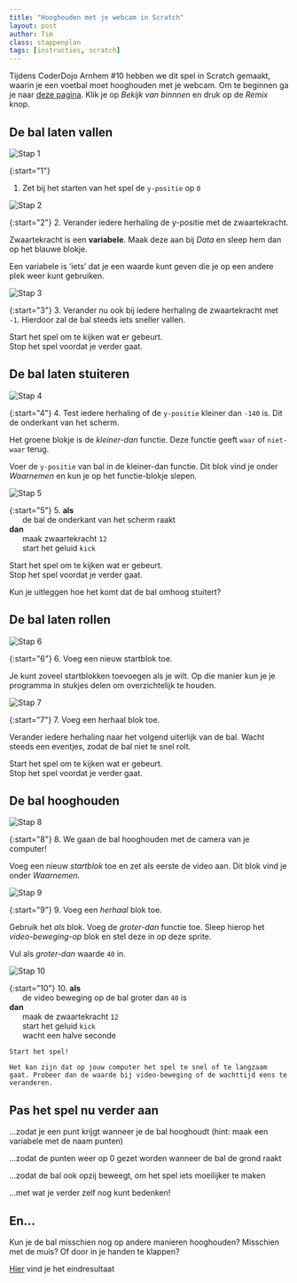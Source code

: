 ```yaml
---
title: "Hooghouden met je webcam in Scratch"
layout: post
author: Tim
class: stappenplan
tags: [instructies, scratch]
---
```

Tijdens CoderDojo Arnhem #10 hebben we dit spel in Scratch gemaakt, waarin je een voetbal moet hooghouden met je webcam. Om te beginnen ga je naar [deze pagina](https://scratch.mit.edu/projects/161097847). Klik je op *Bekijk van binnnen* en druk op de *Remix* knop.

De bal laten vallen
-------------------

![Stap 1](/static/img/scratch-hooghouden-1.png)

{:start="1"}
1. Zet bij het starten van het spel de `y-positie` op `0`

![Stap 2](/static/img/scratch-hooghouden-2.png)

{:start="2"}
2. Verander iedere herhaling de y-positie met de zwaartekracht.

   Zwaartekracht is een **variabele**. Maak deze aan bij *Data* en sleep hem dan op het blauwe blokje.

   Een variabele is ‘iets’ dat je een waarde kunt geven die je op een andere plek weer kunt gebruiken.

![Stap 3](/static/img/scratch-hooghouden-3.png)

{:start="3"}
3. Verander nu ook bij iedere herhaling de zwaartekracht met `-1`. Hierdoor zal de bal steeds iets sneller vallen.

   Start het spel om te kijken wat er gebeurt.
   <br/>Stop het spel voordat je verder gaat.

De bal laten stuiteren
----------------------

![Stap 4](/static/img/scratch-hooghouden-4.png)

{:start="4"}
4. Test iedere herhaling of de `y-positie` kleiner dan `-140` is. Dit de onderkant van het scherm.

   Het groene blokje is de _kleiner-dan_ functie. Deze functie geeft `waar` of `niet-waar` terug.

   Voer de `y-positie` van bal in de kleiner-dan functie. Dit blok vind je onder *Waarnemen* en kun je op het functie-blokje slepen.

![Stap 5](/static/img/scratch-hooghouden-5.png)

{:start="5"}
5. **als**
   <br/>&nbsp;&nbsp;&nbsp;&nbsp;&nbsp;&nbsp;de bal de onderkant van het scherm raakt
   <br/>**dan**
   <br/>&nbsp;&nbsp;&nbsp;&nbsp;&nbsp;&nbsp;maak zwaartekracht `12`
   <br/>&nbsp;&nbsp;&nbsp;&nbsp;&nbsp;&nbsp;start het geluid `kick`

   Start het spel om te kijken wat er gebeurt.
   <br/>Stop het spel voordat je verder gaat.

   Kun je uitleggen hoe het komt dat de bal omhoog stuitert?

De bal laten rollen
-------------------

![Stap 6](/static/img/scratch-hooghouden-6.png)

{:start="6"}
6. Voeg een nieuw startblok toe.

   Je kunt zoveel startblokken toevoegen als je wilt. Op die manier kun je je programma in stukjes delen om overzichtelijk te houden.

![Stap 7](/static/img/scratch-hooghouden-7.png)

{:start="7"}
7. Voeg een herhaal blok toe.

   Verander iedere herhaling naar het volgend uiterlijk van de bal. Wacht steeds een eventjes, zodat de bal niet te snel rolt.

   Start het spel om te kijken wat er gebeurt.
   <br/>Stop het spel voordat je verder gaat.

De bal hooghouden
-----------------
![Stap 8](/static/img/scratch-hooghouden-8.png)

{:start="8"}
8. We gaan de bal hooghouden met de camera van je computer!

   Voeg een nieuw *startblok* toe en zet als eerste de video aan. Dit blok vind je onder *Waarnemen*.

![Stap 9](/static/img/scratch-hooghouden-9.png)

{:start="9"}
9. Voeg een *herhaal* blok toe.

   Gebruik het *als* blok. Voeg de *groter-dan* functie toe. Sleep hierop het *video-beweging-op* blok en stel deze in op deze sprite.

   Vul als *groter-dan* waarde `40` in.

![Stap 10](/static/img/scratch-hooghouden-10.png)

{:start="10"}
10. **als**
    <br/>&nbsp;&nbsp;&nbsp;&nbsp;&nbsp;&nbsp;de video beweging op de bal groter dan `40` is
    <br/>**dan**
    <br/>&nbsp;&nbsp;&nbsp;&nbsp;&nbsp;&nbsp;maak de zwaartekracht `12`
    <br/>&nbsp;&nbsp;&nbsp;&nbsp;&nbsp;&nbsp;start het geluid `kick`
    <br/>&nbsp;&nbsp;&nbsp;&nbsp;&nbsp;&nbsp;wacht een halve seconde

    Start het spel!

    Het kan zijn dat op jouw computer het spel te snel of te langzaam gaat. Probeer dan de waarde bij video-beweging of de wachttijd eens te veranderen.

Pas het spel nu verder aan
--------------------------

...zodat je een punt krijgt wanneer je de bal hooghoudt (hint: maak een variabele met de naam punten)

...zodat de punten weer op 0 gezet worden wanneer de bal de grond raakt

...zodat de bal ook opzij beweegt, om het spel iets moeilijker te maken

...met wat je verder zelf nog kunt bedenken!

En...
-----
Kun je de bal misschien nog op andere manieren hooghouden? Misschien met de muis? Of door in je handen te klappen?

[Hier](https://scratch.mit.edu/projects/159041671) vind je het eindresultaat